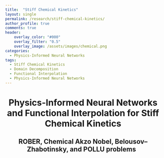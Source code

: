 ```yaml
---
title:  "Stiff Chemical Kinetics"
layout: single
permalink: /research/stiff-chemical-kinetics/
author_profile: true
comments: true
header:
    overlay_color: "#000"
    overlay_filter: "0.5"
    overlay_image: /assets/images/chemical.png
categories:
  - Physics-Informed Neural Networks
tags:
  - Stiff Chemical Kinetics
  - Domain Decomposition
  - Functional Interpolation
  - Physics-Informed Neural Networks
---
```


<h1 style="text-align: center;">Physics-Informed Neural Networks and Functional Interpolation for Stiff Chemical Kinetics</h1>
<h2 style="text-align: center;">ROBER, Chemical Akzo Nobel, Belousov–Zhabotinsky, and POLLU problems &nbsp;</h2>

<font size="2">
</font>
